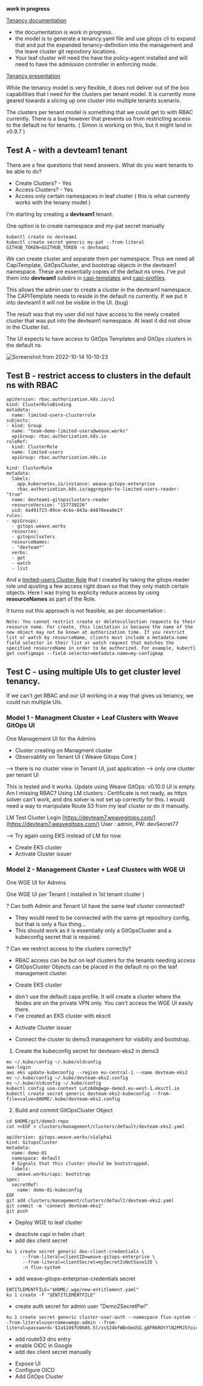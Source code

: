 **work in progress**

[Tenancy documentation](https://docs.gitops.weave.works/docs/enterprise/multi-tenancy/)
- the documentation is work in progress.
- the model is to generate a tenancy.yaml file and use gitops cli to expand that and put the expanded tenancy-definition into the management and the leave cluster git repostiory locations.
- Your leaf cluster will need the have the policy-agent installed and will need to have the admission controller in enforcing mode.

[Tenancy presentation](https://docs.google.com/presentation/d/1deuqVlg2UEhda9_z3FVW61xWBENCWP-c0VLMk7VUCh4/edit#slide=id.gf40d68bd3d_4_0)

While the tenancy model is very flexible, it does not deliver out of the box capabilities that I need for the clusters per tenant model. It is currently more geared towards a slicing up one cluster into multiple tenants scenario.

The clusters per tenant model is something that we could get to with RBAC currently. There is a bug however that prevents us from restricting access to the default ns for tenants. ( Simon is working on this, but it might land in v0.9.7  )

## Test A - with a devteam1 tenant

There are a few questions that need answers. What do you want tenants to be able to do?

* Create Clusters? - Yes
* Access Clusters? - Yes
* Access only certain namespaces in leaf cluster ( this is what currently works with the tenany model )

I'm starting by creating a **devteam1** tenant. 

One option is to create namespace and my-pat secret manually
```
kubectl create ns devteam1
kubectl create secret generic my-pat --from-literal GITHUB_TOKEN=$GITHUB_TOKEN -n devteam1
```

We can create cluster and separate them per namespace. Thus we need all CapiTemplate, GitOpsCluster, and bootstrap objects in the devteam1 namespace. These are essentially copies of the defaut ns ones. I've put them into **devteam1** subdirs in [capi-templates](https://github.com/weavegitops/demo3-repo/tree/main/weave-gitops-platform/capi-templates/devteam1) and [capi-profiles](https://github.com/weavegitops/demo3-repo/tree/main/weave-gitops-platform/capi-profiles/devteam1).

This allows the admin user to create a cluster in the devteam1 namespace. The CAPITemplate needs to reside in the default ns currently. If we put it into devteam1 it will not be visible in the UI. (bug)

The result was that my user did not have access to the newly created cluster that was put into the devteam1 namespace. At least it did not show in the Cluster list. 

The UI expects to have access to GitOps Templates and GitOps clusters in the default ns.

![Screenshot from 2022-10-14 10-10-23](https://user-images.githubusercontent.com/2788194/195808620-f1a4bd6f-a8bb-441b-84e6-1c50d57fcce6.png)

## Test B - restrict access to clusters in the default ns with RBAC

```
apiVersion: rbac.authorization.k8s.io/v1
kind: ClusterRoleBinding
metadata:
  name: limited-users-clusterrole
subjects:
- kind: Group
  name: "team-demo-limited-users@weave.works"
  apiGroup: rbac.authorization.k8s.io
roleRef:
  kind: ClusterRole
  name: limited-users
  apiGroup: rbac.authorization.k8s.io
```

```
kind: ClusterRole
metadata:
  labels:
    app.kubernetes.io/instance: weave-gitops-enterprise
    rbac.authorization.k8s.io/aggregate-to-limited-users-reader: "true"
  name: devteam1-gitopsclusters-reader
  resourceVersion: "157739226"
  uid: 4a491f23-09ce-4c6e-843a-84870eea0e1f
rules:
- apiGroups:
  - gitops.weave.works
  resources:
  - gitopsclusters
  resourceNames:
  - "devteam*"
  verbs:
  - get
  - watch
  - list
```
And a [limited-users Cluster Role](https://github.com/weavegitops/demo3-repo/blob/main/weave-gitops-platform/weave-gitops/limited-users-role.yaml) that I created by taking the gitops reader role und ajusting a few access right down so that they only match certain objects. Here I was trying to explicity reduce access by using **resourceNames** as part of the Role. 

It turns out this approach is not feasible, as per documentation : 
```
Note: You cannot restrict create or deletecollection requests by their resource name. For create, this limitation is because the name of the new object may not be known at authorization time. If you restrict list or watch by resourceName, clients must include a metadata.name field selector in their list or watch request that matches the specified resourceName in order to be authorized. For example, kubectl get configmaps --field-selector=metadata.name=my-configmap
```

## Test C - using multiple UIs to get cluster level tenancy.

If we can't get RBAC and our UI working in a way that gives us tenancy, we could run multiple UIs.

### Model 1 - Managment Cluster + Leaf Clusters with Weave GitOps UI

One Management UI for the Admins
- Cluster creating on Managment cluster
- Observablity on Tenant UI ( Weave Gitops Core )

--> there is no cluster view in Tenant UI, just application
--> only one cluster per tenant UI

This is tested and it works.
Update using Weave GitOps: v0.10.0 UI is empty. Am I missing RBAC? Using LM clusters :
Certificate is not ready, as https solver can't work, and dns solver is not set up correctly for this. I would need a way to manipulate Route 53 from my leaf cluster or do it manually.

LM Test Cluster Login [https://devteam7.weavegitops.com/](https://devteam7.weavegitops.com/)
User : admin, PW: devSecret77

--> Try again using EKS instead of LM for now.
* Create EKS cluster
* Activate Cluster issuer


### Model 2 - Management Cluster + Leaf Clusters with WGE UI

One WGE UI for Admins

One WGE UI per Tenant ( installed in 1st tenant cluster )

? Can both Admin and Tenant UI have the same leaf cluster connected?
- They would need to be connected with the same git repository config, but that is only a flux thing...
- This should work as it is essentially only a GitOpsCluster and a kubeconfig secret that is required.

? Can we restrict access to the clusters correctly?
- RBAC access can be but on leaf clusters for the tenants needing access
- GitOpsCluster Objects can be placed in the default ns on the leaf management cluster.

* Create EKS cluster
- don't use the default capa profile. It will create a cluster where the Nodes are on the private VPN only. You can't access the WGE UI easily there.
- I've created an EKS cluster with eksctl

* Activate Cluster issuer
- Connect the cluster to demo3 management for visiblity and bootstrap.

1. Create the kubeconfig secret for devteam-eks2 in demo3
```
mv ~/.kube/config ~/.kube/oldconfig
aws-login
aws eks update-kubeconfig --region eu-central-1 --name devteam-eks2
mv ~/.kube/config ~/.kube/devteam-eks2.config
mv ~/.kube/oldconfig ~/.kube/config
kubectl config use-context LutzAdm@wge-demo3.eu-west-1.eksctl.io
kubectl create secret generic devteam-eks2-kubeconfig --from-file=value=$HOME/.kube/devteam-eks2.config
```

2. Build and commit GitOpsCluster Object 
```
cd $HOME/git/demo3-repo
cat <<EOF > clusters/management/clusters/default/devteam-eks2.yaml

apiVersion: gitops.weave.works/v1alpha1
kind: GitopsCluster
metadata:
  name: demo-01
  namespace: default
  # Signals that this cluster should be bootstrapped.
  labels:
    weave.works/capi: bootstrap
spec:
  secretRef:
    name: demo-01-kubeconfig
EOF
git add clusters/management/clusters/default/devteam-eks2.yaml
git commit -m 'connect devteam-eks2'
git push
```

* Deploy WGE to leaf cluster

- deactivte capi in helm chart
- add dex client secret
```
ku 1 create secret generic dex-client-credentials \
      --from-literal=clientID=weave-gitops-enterprise \
      --from-literal=clientSecret=mySecretIsNotSave135 \
      -n flux-system
```
- add weave-gitops-enterprise-credentials secret
```
ENTITLEMENTFILE="$HOME/.wge/new-entitlement.yaml"
ku 1 create -f "$ENTITLEMENTFILE"
```
- create auth secret for admin user "Demo2SecretPw!"
```
ku 1 create secret generic cluster-user-auth --namespace flux-system --from-literal=username=wego-admin --from-literal=password='$2a$10$fU9b05.5l/xsS24bfWBnOeU5Q.gBFR6ROtYlN2PMJ5foicpaBxusC'
```
- add route53 dns entry
- enable OIDC in Google
- add dex client secret manually

* Expose UI
* Configure OICD
* Add GitOps Cluster

